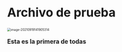 # Archivo de prueba

<img src="C:\Users\sergi\AppData\Roaming\Typora\typora-user-images\image-20210919141905314.png" alt="image-20210919141905314" style="zoom:50%;" />

**Esta es la primera de todas**

